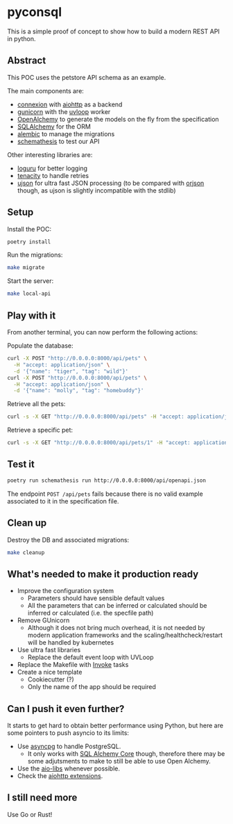 # pyconsql

This is a simple proof of concept to show how to build a modern REST API in python.

## Abstract

This POC uses the petstore API schema as an example.

The main components are:

* [connexion](https://github.com/zalando/connexion) with
  [aiohttp](https://docs.aiohttp.org/en/stable/) as a backend
* [gunicorn](https://gunicorn.org/) with the
  [uvloop](https://github.com/MagicStack/uvloop) worker
* [OpenAlchemy](https://github.com/jdkandersson/OpenAlchemy) to generate the models on
  the fly from the specification
* [SQLAlchemy](https://www.sqlalchemy.org/) for the ORM
* [alembic](https://alembic.sqlalchemy.org/en/latest/) to manage the migrations
* [schemathesis](https://github.com/kiwicom/schemathesis) to test our API

Other interesting libraries are:

* [loguru](https://github.com/Delgan/loguru) for better logging
* [tenacity](https://github.com/jd/tenacity) to handle retries
* [ujson](https://github.com/ultrajson/ultrajson) for ultra fast JSON processing (to be
  compared with [orjson](https://github.com/ijl/orjson) though, as ujson is slightly
  incompatible with the stdlib)

## Setup

Install the POC:

```bash
poetry install
```

Run the migrations:

```bash
make migrate
```

Start the server:

```bash
make local-api
```

## Play with it

From another terminal, you can now perform the following actions:

Populate the database:

```bash
curl -X POST "http://0.0.0.0:8000/api/pets" \
  -H "accept: application/json" \
  -d '{"name": "tiger", "tag": "wild"}'
curl -X POST "http://0.0.0.0:8000/api/pets" \
  -H "accept: application/json" \
  -d '{"name": "molly", "tag": "homebuddy"}'
```

Retrieve all the pets:

```bash
curl -s -X GET "http://0.0.0.0:8000/api/pets" -H "accept: application/json" | jq
```

Retrieve a specific pet:

```bash
curl -s -X GET "http://0.0.0.0:8000/api/pets/1" -H "accept: application/json" | jq
```

## Test it

```bash
poetry run schemathesis run http://0.0.0.0:8000/api/openapi.json
```

The endpoint `POST /api/pets` fails because there is no valid example associated to it
in the specification file.

## Clean up

Destroy the DB and associated migrations:

```bash
make cleanup
```

## What's needed to make it production ready

* Improve the configuration system
  * Parameters should have sensible default values
  * All the parameters that can be inferred or calculated should be inferred or calculated (i.e. the specfile path)
* Remove GUnicorn
  * Although it does not bring much overhead, it is not needed by modern application frameworks and the scaling/healthcheck/restart will be handled by kubernetes
* Use ultra fast libraries
  * Replace the default event loop with UVLoop
* Replace the Makefile with [Invoke](https://www.pyinvoke.org/) tasks
* Create a nice template
  * Cookiecutter (?)
  * Only the name of the app should be required

## Can I push it even further?

It starts to get hard to obtain better performance using Python, but here are some pointers to push asyncio to its limits:

* Use [asyncpg](https://github.com/MagicStack/asyncpg) to handle PostgreSQL.
  * It only works with [SQL Alchemy Core](https://docs.sqlalchemy.org/en/13/core/) though, therefore there may be some adjutsments to make to still be able to use Open Alchemy.
* Use the [aio-libs](https://github.com/aio-libs) whenever possible.
* Check the [aiohttp extensions](https://docs.aiohttp.org/en/stable/third_party.html#aiohttp-extensions).

## I still need more

Use Go or Rust!
